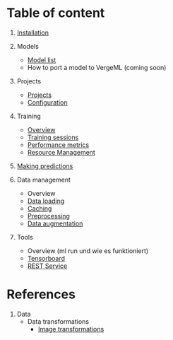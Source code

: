 Table of content 
============

1. [Installation](/Installation/Installation.md)
3. Models
    * [Model list](/Models/Models.md)
    * How to port a model to VergeML (coming soon)
4. Projects
    * [Projects](/Projects/Projects.md)
    * [Configuration](/Projects/Configuration.md)
5. Training
    * [Overview](/Training/General_training.md)
    * [Training sessions](/Training/Resource_management.md) 
    * [Performance metrics](/Training/Performance_metrics.md) 
    * [Resource Management](/Training/Resource_management.md)
5. [Making predictions](/Trainging/Get_Started.md)
6. Data management
    * Overview
    * [Data loading](/Data/Data_loading.md)
    * [Caching](/Data/Caching.md)
    * [Preprocessing](/Training/Preprocessing.md)
    * [Data augmentation](/Data/Caching.md)

8. Tools
    * Overview (ml run und wie es funktioniert)
    * [Tensorboard](/Plugin/Tensorboard.md)
    * [REST Service](/Plugin/Rest.md)


References
============

1. Data
    * Data transformations
        * [Image transformations](/References/Image_Transformation.md)
